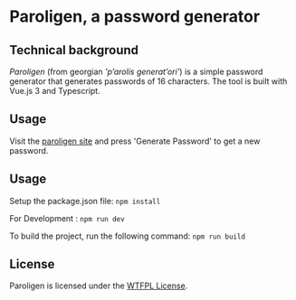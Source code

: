 # Paroligen, a password generator

## Technical background
*Paroligen* (from georgian _'p’arolis generat’ori'_) is a simple password generator that generates passwords of 16 characters.
The tool is built with Vue.js 3 and Typescript.

## Usage
Visit the [paroligen site](https://paroligen.netlify.app) and press 'Generate Password' to get a new password.


## Usage
Setup the package.json file: `npm install`

For Development : `npm run dev`

To build the project, run the following command:
`npm run build`

## License
Paroligen is licensed under the [WTFPL License](http://www.wtfpl.net).